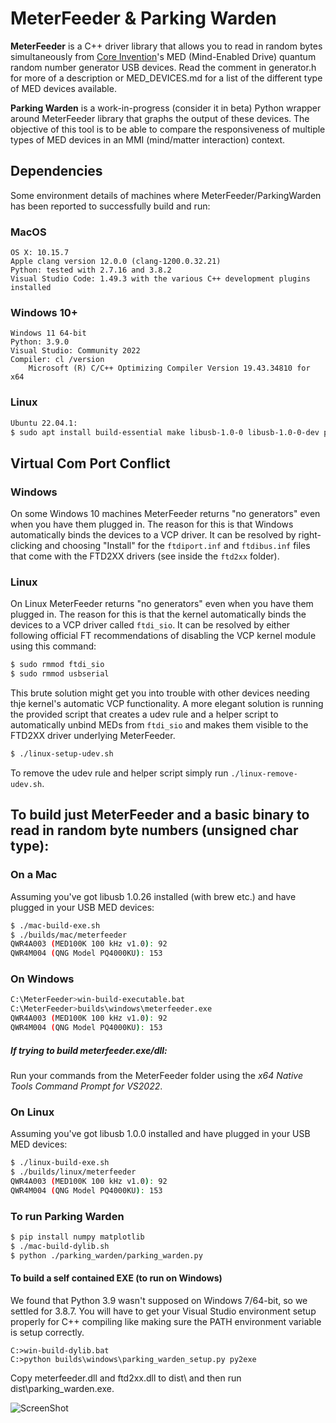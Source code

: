 # MeterFeeder & Parking Warden

**MeterFeeder** is a C++ driver library that allows you to read in random bytes simultaneously from [Core Invention](https://coreinvention.com/)'s MED (Mind-Enabled Drive) quantum random number generator USB devices. Read the comment in generator.h for more of a description or MED_DEVICES.md for a list of the different type of MED devices available.

**Parking Warden** is a work-in-progress (consider it in beta) Python wrapper around MeterFeeder library that graphs the output of these devices. The objective of this tool is to be able to compare the responsiveness of multiple types of MED devices in an MMI (mind/matter interaction) context.

## Dependencies

Some environment details of machines where MeterFeeder/ParkingWarden has been reported to successfully build and run:

### MacOS

```
OS X: 10.15.7
Apple clang version 12.0.0 (clang-1200.0.32.21)
Python: tested with 2.7.16 and 3.8.2
Visual Studio Code: 1.49.3 with the various C++ development plugins installed
```

### Windows 10+

```
Windows 11 64-bit
Python: 3.9.0
Visual Studio: Community 2022
Compiler: cl /version
    Microsoft (R) C/C++ Optimizing Compiler Version 19.43.34810 for x64 
```

### Linux

```bash
Ubuntu 22.04.1:
$ sudo apt install build-essential make libusb-1.0-0 libusb-1.0-0-dev python3
```

## Virtual Com Port Conflict

### Windows

On some Windows 10 machines MeterFeeder returns "no generators" even when you have them plugged in. The reason for this is that Windows automatically binds the devices to a VCP driver. It can be resolved by right-clicking and choosing "Install" for the `ftdiport.inf` and `ftdibus.inf` files that come with the FTD2XX drivers (see inside the `ftd2xx` folder).

### Linux

On Linux MeterFeeder returns "no generators" even when you have them plugged in. The reason for this is that the kernel automatically binds the devices to a VCP driver called `ftdi_sio`. It can be resolved by either following official FT recommendations of disabling the VCP kernel module using this command:

```bash
$ sudo rmmod ftdi_sio
$ sudo rmmod usbserial
```

This brute solution might get you into trouble with other devices needing thje kernel's automatic VCP functionality. A more elegant solution is running the provided script that creates a udev rule and a helper script to automatically unbind MEDs from `ftdi_sio` and makes them visible to the FTD2XX driver underlying MeterFeeder.

```bash
$ ./linux-setup-udev.sh
```

To remove the udev rule and helper script simply run `./linux-remove-udev.sh`.

## To build just MeterFeeder and a basic binary to read in random byte numbers (unsigned char type):

### On a Mac

Assuming you've got libusb 1.0.26 installed (with brew etc.) and have plugged in your USB MED devices:

```bash
$ ./mac-build-exe.sh 
$ ./builds/mac/meterfeeder
QWR4A003 (MED100K 100 kHz v1.0): 92
QWR4M004 (QNG Model PQ4000KU): 153
```

### On Windows

```bash
C:\MeterFeeder>win-build-executable.bat
C:\MeterFeeder>builds\windows\meterfeeder.exe
QWR4A003 (MED100K 100 kHz v1.0): 92
QWR4M004 (QNG Model PQ4000KU): 153
```

##### If trying to build meterfeeder.exe/dll:
Run your commands from the MeterFeeder folder using the *x64 Native Tools Command Prompt for VS2022*.

### On Linux

Assuming you've got libusb 1.0.0 installed and have plugged in your USB MED devices:

```bash
$ ./linux-build-exe.sh 
$ ./builds/linux/meterfeeder
QWR4A003 (MED100K 100 kHz v1.0): 92
QWR4M004 (QNG Model PQ4000KU): 153
```

### To run Parking Warden

```bash
$ pip install numpy matplotlib
$ ./mac-build-dylib.sh
$ python ./parking_warden/parking_warden.py
```

#### To build a self contained EXE (to run on Windows)

We found that Python 3.9 wasn't supposed on Windows 7/64-bit, so we settled for 3.8.7. You will have to get your Visual Studio environment setup properly for C++ compiling like making sure the PATH environment variable is setup correctly.

```DOS
C:>win-build-dylib.bat
C:>python builds\windows\parking_warden_setup.py py2exe
```

Copy meterfeeder.dll and ftd2xx.dll to dist\ and then run dist\parking_warden.exe.



![ScreenShot](parking_warden/pw_screenshot.png)
